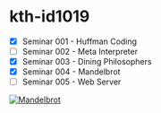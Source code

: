 # kth-id1019

- [x] Seminar 001 - Huffman Coding
- [ ] Seminar 002 - Meta Interpreter
- [x] Seminar 003 - Dining Philosophers
- [x] Seminar 004 - Mandelbrot
- [ ] Seminar 005 - Web Server

<a href="https://github.com/eschmar/kth-id1019/tree/master/s004-mandelbrot">
    <img src="https://github.com/eschmar/kth-id1019/raw/master/s004-mandelbrot/img/galaxy.jpg" alt="Mandelbrot" style="max-width:100%;">
</a>
